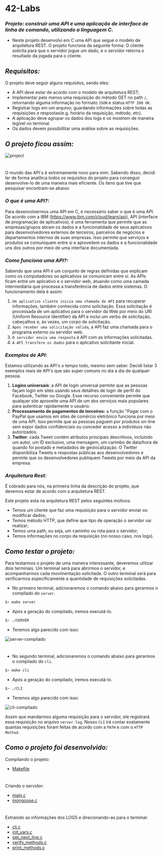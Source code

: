 <h1>42-Labs</h1>

### _Projeto: construir uma API e uma aplicação de interface de linha de comando, utilizando a linguagem C._

- Neste projeto desenvolvi em C uma API que segue o modelo de arquitetura REST. O projeto funciona da seguinte forma: O cliente solicita para que o servidor jogue um dado, e o servidor retorna o resultado da jogada para o cliente.


## _Requisitos:_

O projeto deve seguir alguns requisitos, sendo eles:

- A API deve estar de acordo com o modelo de arquitetura REST;
- Implementar pelo menos uma requisição do método GET no path `/`, retornando alguma informação no formato `JSON` e status `HTTP 200 OK`.
- Registrar logs em um arquivo; guardando informações sobre todas as requisições e respostas(e.g. horário da requisição, método, etc).
- A aplicação deve agrupar os dados dos logs e os mostrem de maneira legível no terminal.
- Os dados devem possibillitar uma análise sobre as requisições.

## _O projeto ficou assim:_

![project](https://user-images.githubusercontent.com/83036509/155849314-7898428c-425b-45b4-97eb-543f76f8f87a.gif)


<h1></h1>

O mundo das API`s é extremamente novo para mim. Sabendo disso, decidi ler de forma analítica todos os requisitos do projeto para conseguir desenvolve-lo de uma maneira mais eficiente. Os itens que tive que pesquisar encontram-se abaixo:

### _O que é uma API?:_
Para desenvolvermos uma API em C, é necessário saber o que é uma API.
De acordo com a IBM (https://www.ibm.com/cloud/learn/api), API (interface de programação de aplicativos), é uma ferramenta que permite que as empresas/grupos abram os dados e a funcionalidade de seus aplicativos para desenvolvedores externos de terceiros, parceiros de negócios e departamentos internos de suas empresas. Isso permite que serviços e produtos se comuniquem entre si e aproveitem os dados e a funcionalidade uns dos outros por meio de uma interface documentada.

### _Como funciona uma API?:_
Sabendo que uma API é um conjunto de regras definidas que explicam como os computadores ou aplicativos se comunicam entre si. As APIs ficam entre um aplicativo e o servidor web, atuando como uma camada intermediária que processa a transferência de dados entre sistemas. O funcionamento dela é assim:

1. `Um aplicativo cliente inicia uma chamada de API` para recuperar informações, também conhecida como  solicitação. Essa solicitação é processada de um aplicativo para o servidor da Web por meio do URI (Uniform Resource Identifier) ​​da API e inclui um verbo de solicitação, cabeçalhos e, às vezes, um corpo de solicitação.
2. `Após receber uma solicitação válida`, a API faz uma chamada para o programa externo ou servidor web.
3. `O servidor envia uma resposta` à API com as informações solicitadas.
4. `A API transfere os dados` para o aplicativo solicitante inicial.

### _Exemplos de API:_
Estamos utilizando as API's o tempo todo, mesmo sem saber. Decidi listar 3 exemplos reais de API's que são super comuns no dia a dia de qualquer pessoa.
1. <b>Logins universais</b>: a API de login universal permite que as pessoas façam login em sites usando seus detalhes de login de perfil do Facebook, Twitter ou Google. Esse recurso conveniente permite que qualquer site aproveite uma API de um dos serviços mais populares para autenticar rapidamente o usuário.
2. <b>Processamento de pagamentos de terceiros:</b> a função "Pagar com o PayPal que usamos em sites de comércio eletrônico funciona por meio de uma API. Isso permite que as pessoas paguem por produtos on-line sem expor dados confidenciais ou conceder acesso a indivíduos não autorizados.
3. <b>Twitter</b>: cada Tweet contém atributos principais descritivos, incluindo um autor, um ID exclusivo, uma mensagem, um carimbo de data/hora de quando foi postado e metadados de geolocalização. O Twitter disponibiliza Tweets e respostas públicas aos desenvolvedores e permite que os desenvolvedores publiquem Tweets por meio da API da empresa.

### _Arquitetura Rest:_
É cobrado para nós, na primeira linha da descrição do projeto, que devemos estar de acordo com a arquitetura REST.

Este projeto esta na arquitetura REST pelos seguintes motivos:
- Temos um cliente que faz uma requisição para o servidor enviar ou modificar dados;
- Temos método HTTP, que define que tipo de operação o servidor vai realizar;
- Temos uma path, ou seja, um caminho ou rota para o servidor;
- Temos informações no corpo da requisição (no nosso caso, nos logs).

## _Como testar o projeto:_

Para testarmos o projeto de uma maneira interessante, deveremos utilizar dois terminais. Um terminal será para abrirmos o servidor, e acompanharmos cada movimentação solicitada. O outro terminal será para verificarmos especificamente a quantidade de requisições solicitadas.


- No primeiro terminal, adicionaremos o comando abaixo para gerarmos o compilado do `server`. 

```bash
$> make server
```
- Após a geração do compilado, iremos executá-lo. 

```bash
$> ./SERVER
```
- Teremos algo parecido com isso: 

![server-compilado](https://user-images.githubusercontent.com/83036509/155886145-441dd2f9-0a48-4593-a298-e79714228e6e.gif)


<h1></h1>

- No segundo terminal, adicionaremos o comando abaixo para gerarmos o compilado do `cli`. 

```bash
$> make cli
```
- Após a geração do compilado, iremos executá-lo. 

```bash
$> ./CLI
```
- Teremos algo parecido com isso:

![cli-compilado](https://user-images.githubusercontent.com/83036509/155886248-c4cfd003-022f-4866-8961-8ee4ffb75f8c.gif)

Assim que mandarmos alguma requisição para o servidor, ele registrará essa requisição no arquivo `server.log`. Nosso `CLI` irá contar exatamente quantas requisições foram feitas de acordo com a `PATH` e com o `HTTP Method`.

## _Como o projeto foi desenvolvido:_

Compilando o projeto:

-   [Makefile](https://github.com/42sp/42labs-selection-process-v2-Vinicius-Santoro/blob/main/42-labs/readmes/1.makefile.md)

<h1></h1>

Criando o servidor:

-   [main.c](https://github.com/42sp/42labs-selection-process-v2-Vinicius-Santoro/blob/main/42-labs/readmes/2.main.md)
-   [mongoose.c](https://github.com/42sp/42labs-selection-process-v2-Vinicius-Santoro/blob/main/42-labs/readmes/3.moongose.md)

<h1></h1>

Extraindo as informações dos LOGS e direcionando-as para o terminal:

-   [cli.c](https://github.com/42sp/42labs-selection-process-v2-Vinicius-Santoro/blob/main/42-labs/readmes/4.cli.md)
-   [init_vars.c](https://github.com/42sp/42labs-selection-process-v2-Vinicius-Santoro/blob/main/42-labs/readmes/5.init_vars.md)
-   [get_next_line.c](https://github.com/42sp/42labs-selection-process-v2-Vinicius-Santoro/blob/main/42-labs/readmes/6.get_next_line.md)
-   [verify_methods.c](https://github.com/42sp/42labs-selection-process-v2-Vinicius-Santoro/blob/main/42-labs/readmes/7.verify_methods.md)
-   [print_methods.c](https://github.com/42sp/42labs-selection-process-v2-Vinicius-Santoro/blob/main/42-labs/readmes/8.print_methods.md)
